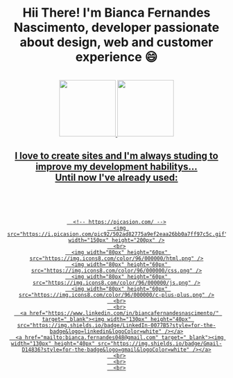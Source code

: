 <h1 align="center">Hii There! I'm Bianca Fernandes Nascimento, developer passionate about design, web and customer experience 😄</h1>
<br>
 <div align="center">
  <a href="https://github.com/BFN100">
  <img height="130em" src="https://github-readme-stats.vercel.app/api?username=BFN100&show_icons=true&theme=dracula&include_all_commits=true&count_private=true">
  <img height="130em" src="https://github-readme-stats.vercel.app/api/top-langs/?username=BFN100&layout=compact&langs_count=7&theme=dracula">
</div>
  
 ##
 
<div>
  <h2 align="center">I love to create sites and I'm always studing to improve my development habilitys... <br> Until now I've already used:</h2>
  <br>
  <div align="center">
      <br>
      <br>

      <!-- https://picasion.com/ -->
      <img src="https://i.picasion.com/pic92/502ad82775a9ef2eaa26bb0a7ff97c5c.gif" width="150px" height="200px" />
      <br>
      <img width="80px" height="60px" src="https://img.icons8.com/color/96/000000/html.png" />
      <img width="80px" height="60px" src="https://img.icons8.com/color/96/000000/css.png" />
      <img width="80px" height="60px" src="https://img.icons8.com/color/96/000000/js.png" />
      <img width="80px" height="60px" src="https://img.icons8.com/color/96/000000/c-plus-plus.png" />
      <br>
      <br>
      <a href="https://www.linkedin.com/in/biancafernandesnascimento/" target="_blank"><img width="130px" height="40px" src="https://img.shields.io/badge/LinkedIn-0077B5?style=for-the-badge&logo=linkedin&logoColor=white" /></a>
      <a href="mailto:bianca.fernandes048@gmail.com" target="_blank"><img width="130px" height="40px" src="https://img.shields.io/badge/Gmail-D14836?style=for-the-badge&logo=gmail&logoColor=white" /></a>
      <br>
      <br>
      <br>
 </div>
</div>
 
 ##
 
  

